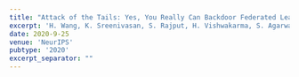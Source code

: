 ```yaml
---
title: "Attack of the Tails: Yes, You Really Can Backdoor Federated Learning"
excerpt: 'H. Wang, K. Sreenivasan, S. Rajput, H. Vishwakarma, S. Agarwal, J. Sohn, K. Lee, D. Papailiopoulos, NeurIPS 2020, \[[link](https://papers.nips.cc/paper/2020/file/b8ffa41d4e492f0fad2f13e29e1762eb-Paper.pdf)\] \[[arXiv](https://arxiv.org/abs/2007.05084)\]'
date: 2020-9-25
venue: 'NeurIPS'
pubtype: '2020'
excerpt_separator: ""
---
```


